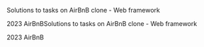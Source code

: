 Solutions to tasks on AirBnB clone - Web framework


2023 AirBnBSolutions to tasks on AirBnB clone - Web framework


2023 AirBnB
